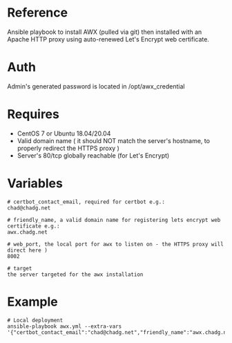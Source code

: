 # Reference
Ansible playbook to install AWX (pulled via git) then installed with an Apache HTTP proxy using auto-renewed Let's Encrypt web certificate.

# Auth
Admin's generated password is located in /opt/awx_credential

# Requires
- CentOS 7 or Ubuntu 18.04/20.04
- Valid domain name ( it should NOT match the server's hostname, to properly redirect the HTTPS proxy )
- Server's 80/tcp globally reachable (for Let's Encrypt)

# Variables
```
# certbot_contact_email, required for certbot e.g.:
chad@chadg.net

# friendly_name, a valid domain name for registering lets encrypt web certificate e.g.:
awx.chadg.net

# web_port, the local port for awx to listen on - the HTTPS proxy will direct here )
8002

# target
the server targeted for the awx installation

```

# Example
```
# Local deployment
ansible-playbook awx.yml --extra-vars '{"certbot_contact_email":"chad@chadg.net","friendly_name":"awx.chadg.net","web_port":"8002","target":"localhost"}'
```
